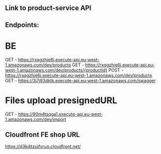 ## Link to product-service API
## Endpoints:
 # BE
  GET - https://rxqgzhje6j.execute-api.eu-west-1.amazonaws.com/dev/products
  GET - https://rxqgzhje6j.execute-api.eu-west-1.amazonaws.com/dev/products/{productId}
  POST - https://rxqgzhje6j.execute-api.eu-west-1.amazonaws.com/dev/products
  GET - https://3j7j93dktk.execute-api.eu-west-1.amazonaws.com/swagger

# Files upload presignedURL 
GET - https://90m4tsqga1.execute-api.eu-west-1.amazonaws.com/dev/import
## Cloudfront FE shop URL

https://d3kdjtzujfvruo.cloudfront.net/






